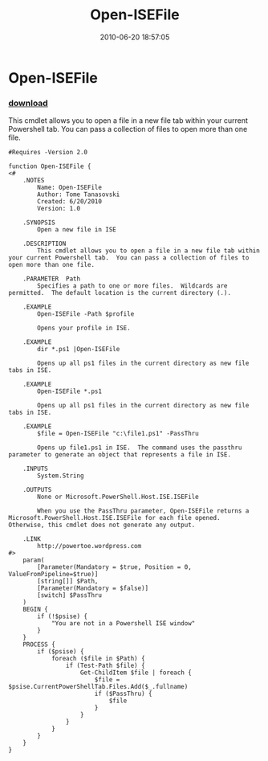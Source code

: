 ﻿---
pid:            1930
parent:         0
children:       
poster:         Tome Tanasovski
title:          Open-ISEFile
date:           2010-06-20 18:57:05
description:    This cmdlet allows you to open a file in a new file tab within your current Powershell tab.  You can pass a collection of files to open more than one file.
format:         posh
---

# Open-ISEFile

### [download](1930.ps1)  

This cmdlet allows you to open a file in a new file tab within your current Powershell tab.  You can pass a collection of files to open more than one file.

```posh
#Requires -Version 2.0

function Open-ISEFile {
<#
    .NOTES
        Name: Open-ISEFile
        Author: Tome Tanasovski
        Created: 6/20/2010
        Version: 1.0
        
    .SYNOPSIS
        Open a new file in ISE

    .DESCRIPTION
        This cmdlet allows you to open a file in a new file tab within your current Powershell tab.  You can pass a collection of files to open more than one file.

    .PARAMETER  Path
        Specifies a path to one or more files.  Wildcards are permitted.  The default location is the current directory (.).

    .EXAMPLE
        Open-ISEFile -Path $profile
        
        Opens your profile in ISE.
    
    .EXAMPLE
        dir *.ps1 |Open-ISEFile
        
        Opens up all ps1 files in the current directory as new file tabs in ISE.
        
    .EXAMPLE
        Open-ISEFile *.ps1
        
        Opens up all ps1 files in the current directory as new file tabs in ISE.    
        
    .EXAMPLE
        $file = Open-ISEFile "c:\file1.ps1" -PassThru
        
        Opens up file1.ps1 in ISE.  The command uses the passthru parameter to generate an object that represents a file in ISE.

    .INPUTS
        System.String

    .OUTPUTS
        None or Microsoft.PowerShell.Host.ISE.ISEFile
        
        When you use the PassThru parameter, Open-ISEFile returns a Microsoft.PowerShell.Host.ISE.ISEFile for each file opened.  Otherwise, this cmdlet does not generate any output.

    .LINK
        http://powertoe.wordpress.com
#>
    param(
        [Parameter(Mandatory = $true, Position = 0, ValueFromPipeline=$true)]
        [string[]] $Path,
        [Parameter(Mandatory = $false)]
        [switch] $PassThru
    )
    BEGIN {
        if (!$psise) {            
            "You are not in a Powershell ISE window"
        }
    }
    PROCESS {
        if ($psise) {
            foreach ($file in $Path) {
                if (Test-Path $file) {
                    Get-ChildItem $file | foreach {
                        $file = $psise.CurrentPowerShellTab.Files.Add($_.fullname)
                        if ($PassThru) {
                            $file
                        }
                    }
                }
            }
        }
    }
}
```
